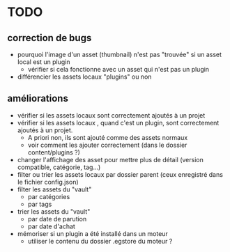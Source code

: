 # TODO

## correction de bugs

- pourquoi l'image d'un asset (thumbnail) n'est pas "trouvée" si un asset local est un plugin
  - vérifier si cela fonctionne avec un asset qui n'est pas un plugin
- différencier les assets locaux "plugins" ou non

## améliorations

- vérifier si les assets locaux sont correctement ajoutés à un projet
- vérifier si les assets locaux , quand c'est un plugin, sont correctement ajoutés à un projet.
  - A priori non, ils sont ajouté comme des assets normaux
  - voir comment les ajouter correctement (dans le dossier content/plugins ?)
- changer l'affichage des asset pour mettre plus de détail (version compatible, catégorie, tag...)
- filter ou trier les assets locaux par dossier parent (ceux enregistré dans le fichier config.json)
- filter les assets du "vault"
  - par catégories
  - par tags
- trier les assets du "vault"
  - par date de parution
  - par date d'achat
- mémoriser si un plugin a été installé dans un moteur
  - utiliser le contenu du dossier .egstore du moteur ?